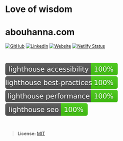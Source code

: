 
# Love of wisdom
# abouhanna.com

[![GitHub](https://img.shields.io/badge/GitHub-kevinabouhanna-0366d6.svg)](https://github.com/kevinabouhanna) [![LinkedIn](https://img.shields.io/badge/LinkedIn-@kevinabouhanna-1DA1F2.svg)](https://www.linkedin.com/in/kevinabouhanna/) [![Website](https://img.shields.io/badge/Website-abouhanna.com-4B86AF.svg)](https://abouhanna.com) [![Netlify Status](https://api.netlify.com/api/v1/badges/fd7c431a-df07-42f2-8a32-94336a203579/deploy-status)](https://app.netlify.com/sites/abouhanna/deploys)

<br/>

![Lighthouse Accessibility](public/assets/accessibility.svg)
![Lighthouse Best Practices](public/assets/bestPractices.svg)
![Lighthouse Performance](public/assets/performance.svg)
![Lighthouse SEO](public/assets/seo.svg)

<br/>

> **License:** [MIT](https://github.com/kevinabouhanna/abouhanna/blob/main/LICENSE.txt)
